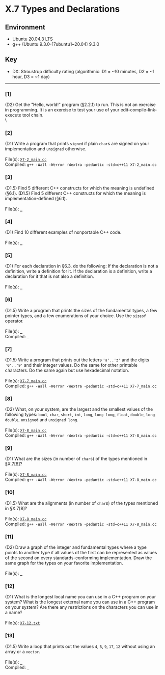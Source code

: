 # X.7 Types and Declarations

## Environment
- Ubuntu 20.04.3 LTS
- g++ (Ubuntu 9.3.0-17ubuntu1~20.04) 9.3.0

## Key
- DX: Stroustrup difficulty rating (algorithmic: D1 = ~10 minutes, D2 = ~1 hour, D3 = ~1 day)

---

### \[1\]
(D2) Get the "Hello, world!" program (§2.2.1) to run. This is not an exercise in programming. It is an exercise to test your use of your edit-compile-link-execute tool chain.\
\

### \[2\]
(D1) Write a program that prints `signed` if plain `char`s are signed on your implementation and `unsigned` otherwise.\
\
File(s): [`X7-2_main.cc`](./X7-2_main.cc)\
Compiled: `g++ -Wall -Werror -Wextra -pedantic -std=c++11 X7-2_main.cc`

### \[3\]
(D1.5) Find 5 different C++ constructs for which the meaning is undefined (§6.1). (D1.5) Find 5 different C++ constructs for which the meaning is implementation-defined (§6.1).\
\
File(s): [`_`](./)

### \[4\]
(D1) Find 10 different examples of nonportable C++ code.\
\
File(s): [`_`](./)

### \[5\]
(D1) For each declaration in §6.3, do the following: If the declaration is not a definition, write a definition for it. If the declaration is a definition, write a declaration for it that is not also a definition.\
\
File(s): [`_`](./)

### \[6\]
(D1.5) Write a program that prints the sizes of the fundamental types, a few pointer types, and a few enumerations of your choice. Use the `sizeof` operator.\
\
File(s): [`_`](./)\
Compiled: `_`

### \[7\]
(D1.5) Write a program that prints out the letters `'a'..'z'` and the digits `'0'..'9'` and their integer values. Do the same for other printable characters. Do the same again but use hexadecimal notation.\
\
File(s): [`X7-7_main.cc`](./X7-7_main.cc)\
Compiled: `g++ -Wall -Werror -Wextra -pedantic -std=c++11 X7-7_main.cc`

### \[8\]
(D2) What, on your system, are the largest and the smallest values of the following types: `bool`, `char`, `short`, `int`, `long`, `long long`, `float`, `double`, `long double`, `unsigned` and `unsigned long`.\
\
File(s): [`X7-8_main.cc`](./X7-8_main.cc)\
Compiled: `g++ -Wall -Werror -Wextra -pedantic -std=c++11 X7-8_main.cc`

### \[9\]
(D1) What are the sizes (in number of `char`s) of the types mentioned in §X.7\[8\]?\
\
File(s): [`X7-8_main.cc`](./X7-8_main.cc)\
Compiled: `g++ -Wall -Werror -Wextra -pedantic -std=c++11 X7-8_main.cc`

### \[10\]
(D1.5) What are the alignments (in number of `char`s) of the types mentioned in §X.7\[8\]?\
\
File(s): [`X7-8_main.cc`](./X7-8_main.cc)\
Compiled: `g++ -Wall -Werror -Wextra -pedantic -std=c++11 X7-8_main.cc`

### \[11\]
(D2) Draw a graph of the integer and fundamental types where a type points to another type if all values of the first can be represented as values of the second on every standards-conforming implementation. Draw the same graph for the types on your favorite implementation.\
\
File(s): [`_`](./)

### \[12\]
(D1) What is the longest local name you can use in a C++ program on your system? What is the longest external name you can use in a C++ program on your system? Are there any restrictions on the characters you can use in a name?\
\
File(s): [`X7-12.txt`](./X7-12.txt)

### \[13\]
(D1.5) Write a loop that prints out the values `4`, `5`, `9`, `17`, `12` without using an array or a `vector`.\
\
File(s): [`_`](./)\
Compiled: `_`
